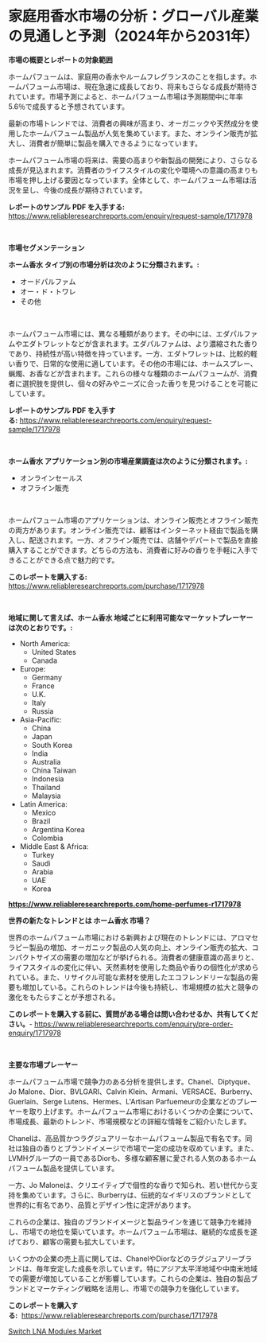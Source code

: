 <p><h1>家庭用香水市場の分析：グローバル産業の見通しと予測（2024年から2031年）</h1></p><p><strong>市場の概要とレポートの対象範囲</strong></p>
<p><p>ホームパフュームは、家庭用の香水やルームフレグランスのことを指します。ホームパフューム市場は、現在急速に成長しており、将来もさらなる成長が期待されています。市場予測によると、ホームパフューム市場は予測期間中に年率5.6％で成長すると予想されています。</p><p>最新の市場トレンドでは、消費者の興味が高まり、オーガニックや天然成分を使用したホームパフューム製品が人気を集めています。また、オンライン販売が拡大し、消費者が簡単に製品を購入できるようになっています。</p><p>ホームパフューム市場の将来は、需要の高まりや新製品の開発により、さらなる成長が見込まれます。消費者のライフスタイルの変化や環境への意識の高まりも市場を押し上げる要因となっています。全体として、ホームパフューム市場は活況を呈し、今後の成長が期待されています。</p></p>
<p><strong>レポートのサンプル PDF を入手する:</strong> <a href="https://www.reliableresearchreports.com/enquiry/request-sample/1717978">https://www.reliableresearchreports.com/enquiry/request-sample/1717978</a></p>
<p>&nbsp;</p>
<p><strong>市場セグメンテーション</strong></p>
<p><strong>ホーム香水 タイプ別の市場分析は次のように分類されます。:</strong></p>
<p><ul><li>オードパルファム</li><li>オー・ド・トワレ</li><li>その他</li></ul></p>
<p>&nbsp;</p>
<p><p>ホームパフューム市場には、異なる種類があります。その中には、エダパルファムやエダトワレットなどが含まれます。エダパルファムは、より濃縮された香りであり、持続性が高い特徴を持っています。一方、エダトワレットは、比較的軽い香りで、日常的な使用に適しています。その他の市場には、ホームスプレー、蝋燭、お香などが含まれます。これらの様々な種類のホームパフュームが、消費者に選択肢を提供し、個々の好みやニーズに合った香りを見つけることを可能にしています。</p></p>
<p><strong>レポートのサンプル PDF を入手する:</strong>&nbsp;<a href="https://www.reliableresearchreports.com/enquiry/request-sample/1717978">https://www.reliableresearchreports.com/enquiry/request-sample/1717978</a></p>
<p>&nbsp;</p>
<p><strong> ホーム香水 アプリケーション別の市場産業調査は次のように分類されます。:</strong></p>
<p><ul><li>オンラインセールス</li><li>オフライン販売</li></ul></p>
<p>&nbsp;</p>
<p><p>ホームパフューム市場のアプリケーションは、オンライン販売とオフライン販売の両方があります。オンライン販売では、顧客はインターネット経由で製品を購入し、配送されます。一方、オフライン販売では、店舗やデパートで製品を直接購入することができます。どちらの方法も、消費者に好みの香りを手軽に入手できることができる点で魅力的です。</p></p>
<p><strong>このレポートを購入する:</strong>&nbsp; <a href="https://www.reliableresearchreports.com/purchase/1717978">https://www.reliableresearchreports.com/purchase/1717978</a></p>
<p>&nbsp;</p>
<p><strong>地域に関して言えば、ホーム香水 地域ごとに利用可能なマーケットプレーヤーは次のとおりです。:</strong></p>
<p><ul>
    <li>
        North America:
        <ul>
            <li>United States</li>
            <li>Canada</li>
        </ul>
    </li>
    <li>
        Europe:
        <ul>
            <li>Germany</li>
            <li>France</li>
            <li>U.K.</li>
            <li>Italy</li>
            <li>Russia</li>
        </ul>
    </li>
    <li>
        Asia-Pacific:
        <ul>
            <li>China</li>
            <li>Japan</li>
            <li>South Korea</li>
            <li>India</li>
            <li>Australia</li>
            <li>China Taiwan</li>
            <li>Indonesia</li>
            <li>Thailand</li>
            <li>Malaysia</li>
        </ul>
    </li>
    <li>
        Latin America:
        <ul>
            <li>Mexico</li>
            <li>Brazil</li>
            <li>Argentina Korea</li>
            <li>Colombia</li>
        </ul>
    </li>
    <li>
        Middle East & Africa:
        <ul>
            <li>Turkey</li>
            <li>Saudi</li>
            <li>Arabia</li>
            <li>UAE</li>
            <li>Korea</li>
        </ul>
    </li>
    </ul></p>
<p><strong><a href="https://www.reliableresearchreports.com/home-perfumes-r1717978">https://www.reliableresearchreports.com/home-perfumes-r1717978</a></strong>&nbsp;</p>
<p><strong>世界の新たなトレンドとは ホーム香水 市場？</strong></p>
<p><p>世界のホームパフューム市場における新興および現在のトレンドには、アロマセラピー製品の増加、オーガニック製品の人気の向上、オンライン販売の拡大、コンパクトサイズの需要の増加などが挙げられる。消費者の健康意識の高まりと、ライフスタイルの変化に伴い、天然素材を使用した商品や香りの個性化が求められている。また、リサイクル可能な素材を使用したエコフレンドリーな製品の需要も増加している。これらのトレンドは今後も持続し、市場規模の拡大と競争の激化をもたらすことが予想される。</p></p>
<p><strong>このレポートを購入する前に、質問がある場合は問い合わせるか、共有してください。</strong>- <a href="https://www.reliableresearchreports.com/enquiry/pre-order-enquiry/1717978">https://www.reliableresearchreports.com/enquiry/pre-order-enquiry/1717978</a></p>
<p>&nbsp;</p>
<p><strong>主要な市場プレーヤー</strong></p>
<p><p>ホームパフューム市場で競争力のある分析を提供します。Chanel、Diptyque、Jo Malone、Dior、BVLGARI、Calvin Klein、Armani、VERSACE、Burberry、Guerlain、Serge Lutens、Hermes、L'Artisan Parfuemeurの企業などのプレーヤーを取り上げます。ホームパフューム市場におけるいくつかの企業について、市場成長、最新のトレンド、市場規模などの詳細な情報をご紹介いたします。</p><p>Chanelは、高品質かつラグジュアリーなホームパフューム製品で有名です。同社は独自の香りとブランドイメージで市場で一定の成功を収めています。また、LVMHグループの一員であるDiorも、多様な顧客層に愛される人気のあるホームパフューム製品を提供しています。</p><p>一方、Jo Maloneは、クリエイティブで個性的な香りで知られ、若い世代から支持を集めています。さらに、Burberryは、伝統的なイギリスのブランドとして世界的に有名であり、品質とデザイン性に定評があります。</p><p>これらの企業は、独自のブランドイメージと製品ラインを通じて競争力を維持し、市場での地位を築いています。ホームパフューム市場は、継続的な成長を遂げており、顧客の需要も拡大しています。</p><p>いくつかの企業の売上高に関しては、ChanelやDiorなどのラグジュアリーブランドは、毎年安定した成長を示しています。特にアジア太平洋地域や中南米地域での需要が増加していることが影響しています。これらの企業は、独自の製品ブランドとマーケティング戦略を活用し、市場での競争力を強化しています。</p></p>
<p><strong>このレポートを購入する:</strong>&nbsp;&nbsp;<a href="https://www.reliableresearchreports.com/purchase/1717978">https://www.reliableresearchreports.com/purchase/1717978</a></p>
<p><p><a href="https://copper-carbon-84f.notion.site/Decoding-Switch-LNA-Modules-Market-Metrics-Market-Share-Trends-and-Growth-Patterns-1be25c8ba2fd4935b77fb2dcc827a64d">Switch LNA Modules Market</a></p></p>